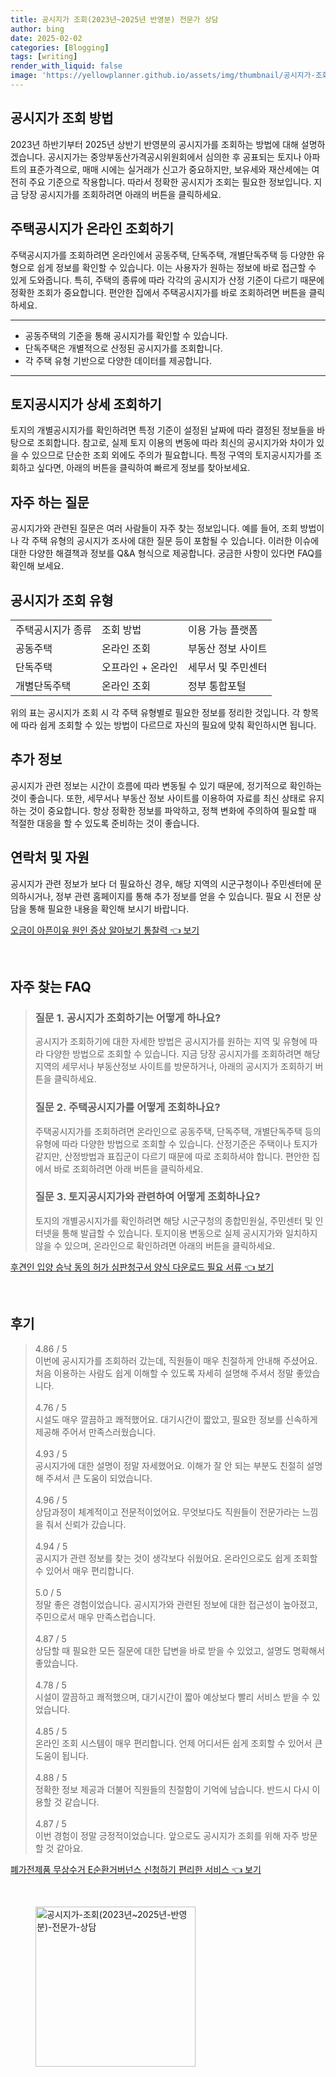 ```yaml
---
title: 공시지가 조회(2023년~2025년 반영분) 전문가 상담
author: bing
date: 2025-02-02
categories: [Blogging]
tags: [writing]
render_with_liquid: false
image: 'https://yellowplanner.github.io/assets/img/thumbnail/공시지가-조회(2023년~2025년-반영분)-전문가-상담.webp'
---
```



<h2 id='공시지가_조회_방법'>공시지가 조회 방법</h2>

<p>2023년 하반기부터 2025년 상반기 반영분의 공시지가를 조회하는 방법에 대해 설명하겠습니다. 공시지가는 중앙부동산가격공시위원회에서 심의한 후 공표되는 토지나 아파트의 표준가격으로, 매매 시에는 실거래가 신고가 중요하지만, 보유세와 재산세에는 여전히 주요 기준으로 작용합니다. 따라서 정확한 공시지가 조회는 필요한 정보입니다. 지금 당장 공시지가를 조회하려면 아래의 버튼을 클릭하세요.</p>

<h2 id='주택공시지가_온라인_조회'>주택공시지가 온라인 조회하기</h2>

<p>주택공시지가를 조회하려면 온라인에서 공동주택, 단독주택, 개별단독주택 등 다양한 유형으로 쉽게 정보를 확인할 수 있습니다. 이는 사용자가 원하는 정보에 바로 접근할 수 있게 도와줍니다. 특히, 주택의 종류에 따라 각각의 공시지가 산정 기준이 다르기 때문에 정확한 조회가 중요합니다. 편안한 집에서 주택공시지가를 바로 조회하려면 버튼을 클릭하세요.</p>

<hr />

<ul>
    <li>공동주택의 기준을 통해 공시지가를 확인할 수 있습니다.</li>
    <li>단독주택은 개별적으로 산정된 공시지가를 조회합니다.</li>
    <li>각 주택 유형 기반으로 다양한 데이터를 제공합니다.</li>
</ul>

<hr />

<h2 id='토지공시지가_상세_조회'>토지공시지가 상세 조회하기</h2>

<p>토지의 개별공시지가를 확인하려면 특정 기준이 설정된 날짜에 따라 결정된 정보들을 바탕으로 조회합니다. 참고로, 실제 토지 이용의 변동에 따라 최신의 공시지가와 차이가 있을 수 있으므로 단순한 조회 외에도 주의가 필요합니다. 특정 구역의 토지공시지가를 조회하고 싶다면, 아래의 버튼을 클릭하여 빠르게 정보를 찾아보세요.</p>

<h2 id='자주하는_질문'>자주 하는 질문</h2>

<p>공시지가와 관련된 질문은 여러 사람들이 자주 찾는 정보입니다. 예를 들어, 조회 방법이나 각 주택 유형의 공시지가 조사에 대한 질문 등이 포함될 수 있습니다. 이러한 이슈에 대한 다양한 해결책과 정보를 Q&A 형식으로 제공합니다. 궁금한 사항이 있다면 FAQ를 확인해 보세요.</p>

<h2 id='공시지가_조회_유형'>공시지가 조회 유형</h2>

<table>
    <tr>
        <td>주택공시지가 종류</td>
        <td>조회 방법</td>
        <td>이용 가능 플랫폼</td>
    </tr>
    <tr>
        <td>공동주택</td>
        <td>온라인 조회</td>
        <td>부동산 정보 사이트</td>
    </tr>
    <tr>
        <td>단독주택</td>
        <td>오프라인 + 온라인</td>
        <td>세무서 및 주민센터</td>
    </tr>
    <tr>
        <td>개별단독주택</td>
        <td>온라인 조회</td>
        <td>정부 통합포털</td>
    </tr>
</table>

<p>위의 표는 공시지가 조회 시 각 주택 유형별로 필요한 정보를 정리한 것입니다. 각 항목에 따라 쉽게 조회할 수 있는 방법이 다르므로 자신의 필요에 맞춰 확인하시면 됩니다.</p>

<h2 id='추가_정보'>추가 정보</h2>

<p>공시지가 관련 정보는 시간이 흐름에 따라 변동될 수 있기 때문에, 정기적으로 확인하는 것이 좋습니다. 또한, 세무서나 부동산 정보 사이트를 이용하여 자료를 최신 상태로 유지하는 것이 중요합니다. 항상 정확한 정보를 파악하고, 정책 변화에 주의하여 필요할 때 적절한 대응을 할 수 있도록 준비하는 것이 좋습니다.</p>

<h2 id='연락처_및_자원'>연락처 및 자원</h2>

<p>공시지가 관련 정보가 보다 더 필요하신 경우, 해당 지역의 시군구청이나 주민센터에 문의하시거나, 정부 관련 홈페이지를 통해 추가 정보를 얻을 수 있습니다. 필요 시 전문 상담을 통해 필요한 내용을 확인해 보시기 바랍니다.</p>


<p><a class="click-button" title="오금이 아픈이유 원인 증상 알아보기 통찰력" href="https://yellowplanner.github.io/posts/%EC%98%A4%EA%B8%88%EC%9D%B4-%EC%95%84%ED%94%88%EC%9D%B4%EC%9C%A0-%EC%9B%90%EC%9D%B8-%EC%A6%9D%EC%83%81-%EC%95%8C%EC%95%84%EB%B3%B4%EA%B8%B0-%ED%86%B5%EC%B0%B0%EB%A0%A5/" rel="dofollow">오금이 아픈이유 원인 증상 알아보기 통찰력 👈 보기</a></p><br>
<h2 id='자주_찾는_FAQ'>자주 찾는 FAQ</h2>
<div itemscope="" itemtype="https://schema.org/FAQPage">
<blockquote>
<div itemscope="" itemprop="mainEntity" itemtype="https://schema.org/Question">
<h3 itemprop="name">질문 1. 공시지가 조회하기는 어떻게 하나요?</h3>
<div itemscope="" itemprop="acceptedAnswer" itemtype="https://schema.org/Answer">
<span itemprop="text">
<p>공시지가 조회하기에 대한 자세한 방법은 공시지가를 원하는 지역 및 유형에 따라 다양한 방법으로 조회할 수 있습니다. 지금 당장 공시지가를 조회하려면 해당 지역의 세무서나 부동산정보 사이트를 방문하거나, 아래의 공시지가 조회하기 버튼을 클릭하세요.</p>
</span>
</div>
</div>
<div itemscope="" itemprop="mainEntity" itemtype="https://schema.org/Question">
<h3 itemprop="name">질문 2. 주택공시지가를 어떻게 조회하나요?</h3>
<div itemscope="" itemprop="acceptedAnswer" itemtype="https://schema.org/Answer">
<span itemprop="text">
<p>주택공시지가를 조회하려면 온라인으로 공동주택, 단독주택, 개별단독주택 등의 유형에 따라 다양한 방법으로 조회할 수 있습니다. 산정기준은 주택이나 토지가 같지만, 산정방법과 표집군이 다르기 때문에 따로 조회하셔야 합니다. 편안한 집에서 바로 조회하려면 아래 버튼을 클릭하세요.</p>
</span>
</div>
</div>
<div itemscope="" itemprop="mainEntity" itemtype="https://schema.org/Question">
<h3 itemprop="name">질문 3. 토지공시지가와 관련하여 어떻게 조회하나요?</h3>
<div itemscope="" itemprop="acceptedAnswer" itemtype="https://schema.org/Answer">
<span itemprop="text">
<p>토지의 개별공시지가를 확인하려면 해당 시군구청의 종합민원실, 주민센터 및 인터넷을 통해 발급할 수 있습니다. 토지이용 변동으로 실제 공시지가와 일치하지 않을 수 있으며, 온라인으로 확인하려면 아래의 버튼을 클릭하세요.</p>
</span>
</div>
</div>
</blockquote>
</div>
<p><a class="click-button" title="후견인 입양 승낙 동의 허가 심판청구서 양식 다운로드 필요 서류" href="https://yellowplanner.github.io/posts/%ED%9B%84%EA%B2%AC%EC%9D%B8-%EC%9E%85%EC%96%91-%EC%8A%B9%EB%82%99-%EB%8F%99%EC%9D%98-%ED%97%88%EA%B0%80-%EC%8B%AC%ED%8C%90%EC%B2%AD%EA%B5%AC%EC%84%9C-%EC%96%91%EC%8B%9D-%EB%8B%A4%EC%9A%B4%EB%A1%9C%EB%93%9C-%ED%95%84%EC%9A%94-%EC%84%9C%EB%A5%98/" rel="dofollow">후견인 입양 승낙 동의 허가 심판청구서 양식 다운로드 필요 서류 👈 보기</a></p><br>
<h2 id='후기'>후기</h2>
<div itemscope itemtype="https://schema.org/Product">
  <blockquote>
  <div itemprop="review" itemscope itemtype="https://schema.org/Review">
      <div itemprop="reviewRating" itemscope itemtype="https://schema.org/Rating"> <span itemprop="ratingValue">4.86</span> / <span itemprop="bestRating">5</span> </div>
      <span itemprop="reviewBody">이번에 공시지가를 조회하러 갔는데, 직원들이 매우 친절하게 안내해 주셨어요. 처음 이용하는 사람도 쉽게 이해할 수 있도록 자세히 설명해 주셔서 정말 좋았습니다.</span>
  </div>
  <br>
  <div itemprop="review" itemscope itemtype="https://schema.org/Review">
      <div itemprop="reviewRating" itemscope itemtype="https://schema.org/Rating"> <span itemprop="ratingValue">4.76</span> / <span itemprop="bestRating">5</span> </div>
      <span itemprop="reviewBody">시설도 매우 깔끔하고 쾌적했어요. 대기시간이 짧았고, 필요한 정보를 신속하게 제공해 주어서 만족스러웠습니다.</span>
  </div>
  <br>
  <div itemprop="review" itemscope itemtype="https://schema.org/Review">
      <div itemprop="reviewRating" itemscope itemtype="https://schema.org/Rating"> <span itemprop="ratingValue">4.93</span> / <span itemprop="bestRating">5</span> </div>
      <span itemprop="reviewBody">공시지가에 대한 설명이 정말 자세했어요. 이해가 잘 안 되는 부분도 친절히 설명해 주셔서 큰 도움이 되었습니다.</span>
  </div>
  <br>
  <div itemprop="review" itemscope itemtype="https://schema.org/Review">
      <div itemprop="reviewRating" itemscope itemtype="https://schema.org/Rating"> <span itemprop="ratingValue">4.96</span> / <span itemprop="bestRating">5</span> </div>
      <span itemprop="reviewBody">상담과정이 체계적이고 전문적이었어요. 무엇보다도 직원들이 전문가라는 느낌을 줘서 신뢰가 갔습니다.</span>
  </div>
  <br>
  <div itemprop="review" itemscope itemtype="https://schema.org/Review">
      <div itemprop="reviewRating" itemscope itemtype="https://schema.org/Rating"> <span itemprop="ratingValue">4.94</span> / <span itemprop="bestRating">5</span> </div>
      <span itemprop="reviewBody">공시지가 관련 정보를 찾는 것이 생각보다 쉬웠어요. 온라인으로도 쉽게 조회할 수 있어서 매우 편리합니다.</span>
  </div>
  <br>
  <div itemprop="review" itemscope itemtype="https://schema.org/Review">
      <div itemprop="reviewRating" itemscope itemtype="https://schema.org/Rating"> <span itemprop="ratingValue">5.0</span> / <span itemprop="bestRating">5</span> </div>
      <span itemprop="reviewBody">정말 좋은 경험이었습니다. 공시지가와 관련된 정보에 대한 접근성이 높아졌고, 주민으로서 매우 만족스럽습니다.</span>
  </div>
  <br>
  <div itemprop="review" itemscope itemtype="https://schema.org/Review">
      <div itemprop="reviewRating" itemscope itemtype="https://schema.org/Rating"> <span itemprop="ratingValue">4.87</span> / <span itemprop="bestRating">5</span> </div>
      <span itemprop="reviewBody">상담할 때 필요한 모든 질문에 대한 답변을 바로 받을 수 있었고, 설명도 명확해서 좋았습니다.</span>
  </div>
  <br>
  <div itemprop="review" itemscope itemtype="https://schema.org/Review">
      <div itemprop="reviewRating" itemscope itemtype="https://schema.org/Rating"> <span itemprop="ratingValue">4.78</span> / <span itemprop="bestRating">5</span> </div>
      <span itemprop="reviewBody">시설이 깔끔하고 쾌적했으며, 대기시간이 짧아 예상보다 빨리 서비스 받을 수 있었습니다.</span>
  </div>
  <br>
  <div itemprop="review" itemscope itemtype="https://schema.org/Review">
      <div itemprop="reviewRating" itemscope itemtype="https://schema.org/Rating"> <span itemprop="ratingValue">4.85</span> / <span itemprop="bestRating">5</span> </div>
      <span itemprop="reviewBody">온라인 조회 시스템이 매우 편리합니다. 언제 어디서든 쉽게 조회할 수 있어서 큰 도움이 됩니다.</span>
  </div>
  <br>
  <div itemprop="review" itemscope itemtype="https://schema.org/Review">
      <div itemprop="reviewRating" itemscope itemtype="https://schema.org/Rating"> <span itemprop="ratingValue">4.88</span> / <span itemprop="bestRating">5</span> </div>
      <span itemprop="reviewBody">정확한 정보 제공과 더불어 직원들의 친절함이 기억에 남습니다. 반드시 다시 이용할 것 같습니다.</span>
  </div>
  <br>
  <div itemprop="review" itemscope itemtype="https://schema.org/Review">
      <div itemprop="reviewRating" itemscope itemtype="https://schema.org/Rating"> <span itemprop="ratingValue">4.87</span> / <span itemprop="bestRating">5</span> </div>
      <span itemprop="reviewBody">이번 경험이 정말 긍정적이었습니다. 앞으로도 공시지가 조회를 위해 자주 방문할 것 같아요.</span>
  </div>
  </blockquote>
</div>
<p><a class="click-button" title="폐가전제품 무상수거 E순환거버넌스 신청하기 편리한 서비스" href="https://yellowplanner.github.io/posts/%ED%8F%90%EA%B0%80%EC%A0%84%EC%A0%9C%ED%92%88-%EB%AC%B4%EC%83%81%EC%88%98%EA%B1%B0-E%EC%88%9C%ED%99%98%EA%B1%B0%EB%B2%84%EB%84%8C%EC%8A%A4-%EC%8B%A0%EC%B2%AD%ED%95%98%EA%B8%B0-%ED%8E%B8%EB%A6%AC%ED%95%9C-%EC%84%9C%EB%B9%84%EC%8A%A4/" rel="dofollow">폐가전제품 무상수거 E순환거버넌스 신청하기 편리한 서비스 👈 보기</a></p><br>
<figure class="image"><img src="https://yellowplanner.github.io/assets/img/thumbnail/공시지가-조회(2023년~2025년-반영분)-전문가-상담.webp" alt="공시지가-조회(2023년~2025년-반영분)-전문가-상담" width="256" height="256"></figure>